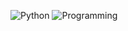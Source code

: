 ![Python](https://img.shields.io/badge/-PYTHON-blue) ![Programming](https://img.shields.io/badge/-PROGRAMMING-yellow)
